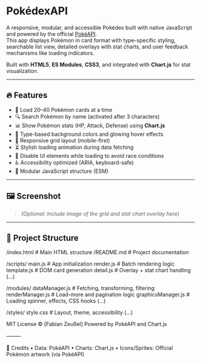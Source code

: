 # PokédexAPI

A responsive, modular, and accessible Pokédex built with native JavaScript and powered by the official [PokéAPI](https://pokeapi.co/).  
This app displays Pokémon in card format with type-specific styling, searchable list view, detailed overlays with stat charts, and user feedback mechanisms like loading indicators.

Built with **HTML5**, **ES Modules**, **CSS3**, and integrated with **Chart.js** for stat visualization.

---

## 🔥 Features

- 🔁 Load 20–40 Pokémon cards at a time
- 🔍 Search Pokémon by name (activated after 3 characters)
- 📊 Show Pokémon stats (HP, Attack, Defense) using **Chart.js**
- 🎨 Type-based background colors and glowing hover effects
- 📱 Responsive grid layout (mobile-first)
- ⏳ Stylish loading animation during data fetching
- 🚫 Disable UI elements while loading to avoid race conditions
- ♿ Accessibility optimized (ARIA, keyboard-safe)
- 🧩 Modular JavaScript structure (ESM)

---

## 🖼️ Screenshot

> *(Optional: Include image of the grid and stat chart overlay here)*

---

## 📁 Project Structure

/index.html             # Main HTML structure
/README.md              # Project documentation

/scripts/
main.js               # App initialization
render.js             # Batch rendering logic
template.js           # DOM card generation
detail.js             # Overlay + stat chart handling
(...)

/modules/
dataManager.js        # Fetching, transforming, filtering
renderManager.js      # Load-more and pagination logic
graphicsManager.js    # Loading spinner, effects, CSS hooks
(...)

/styles/
style.css             # Layout, theme, accessibility
(...)

MIT License © [Fabian Zeußel]
Powered by PokéAPI and Chart.js

⸻

🙌 Credits
	•	Data: PokéAPI
	•	Charts: Chart.js
	•	Icons/Sprites: Official Pokémon artwork (via PokéAPI)
